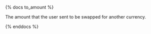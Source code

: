 {% docs to_amount %}

The amount that the user sent to be swapped for another currency.

{% enddocs %}
